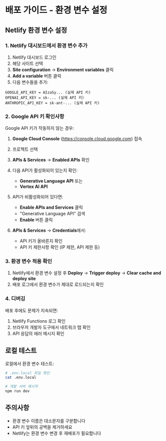 # 배포 가이드 - 환경 변수 설정

## Netlify 환경 변수 설정

### 1. Netlify 대시보드에서 환경 변수 추가

1. Netlify 대시보드 로그인
2. 해당 사이트 선택
3. **Site configuration** → **Environment variables** 클릭
4. **Add a variable** 버튼 클릭
5. 다음 변수들을 추가:

```
GOOGLE_API_KEY = AIzaSy... (실제 API 키)
OPENAI_API_KEY = sk-... (실제 API 키)
ANTHROPIC_API_KEY = sk-ant-... (실제 API 키)
```

### 2. Google API 키 확인사항

Google API 키가 작동하지 않는 경우:

1. **Google Cloud Console** (https://console.cloud.google.com) 접속
2. 프로젝트 선택
3. **APIs & Services** → **Enabled APIs** 확인
4. 다음 API가 활성화되어 있는지 확인:
   - **Generative Language API** 또는
   - **Vertex AI API**

5. API가 비활성화되어 있다면:
   - **Enable APIs and Services** 클릭
   - "Generative Language API" 검색
   - **Enable** 버튼 클릭

6. **APIs & Services** → **Credentials**에서:
   - API 키가 올바른지 확인
   - API 키 제한사항 확인 (IP 제한, API 제한 등)

### 3. 환경 변수 적용 확인

1. Netlify에서 환경 변수 설정 후 **Deploy** → **Trigger deploy** → **Clear cache and deploy site**
2. 배포 로그에서 환경 변수가 제대로 로드되는지 확인

### 4. 디버깅

배포 후에도 문제가 지속되면:

1. Netlify Functions 로그 확인
2. 브라우저 개발자 도구에서 네트워크 탭 확인
3. API 응답의 에러 메시지 확인

## 로컬 테스트

로컬에서 환경 변수 테스트:

```bash
# .env.local 파일 확인
cat .env.local

# 개발 서버 재시작
npm run dev
```

## 주의사항

- 환경 변수 이름은 대소문자를 구분합니다
- API 키 앞뒤의 공백을 제거하세요
- Netlify는 환경 변수 변경 후 재배포가 필요합니다
